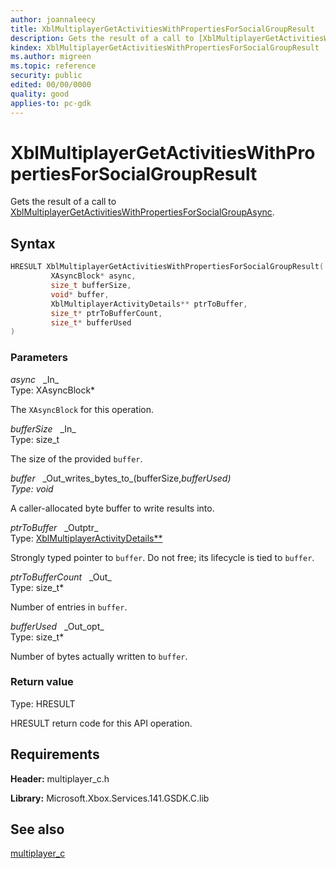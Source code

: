```yaml
---
author: joannaleecy
title: XblMultiplayerGetActivitiesWithPropertiesForSocialGroupResult
description: Gets the result of a call to [XblMultiplayerGetActivitiesWithPropertiesForSocialGroupAsync](xblmultiplayergetactivitieswithpropertiesforsocialgroupasync.md).
kindex: XblMultiplayerGetActivitiesWithPropertiesForSocialGroupResult
ms.author: migreen
ms.topic: reference
security: public
edited: 00/00/0000
quality: good
applies-to: pc-gdk
---
```


# XblMultiplayerGetActivitiesWithPropertiesForSocialGroupResult  

Gets the result of a call to [XblMultiplayerGetActivitiesWithPropertiesForSocialGroupAsync](xblmultiplayergetactivitieswithpropertiesforsocialgroupasync.md).  

## Syntax  
  
```cpp
HRESULT XblMultiplayerGetActivitiesWithPropertiesForSocialGroupResult(  
         XAsyncBlock* async,  
         size_t bufferSize,  
         void* buffer,  
         XblMultiplayerActivityDetails** ptrToBuffer,  
         size_t* ptrToBufferCount,  
         size_t* bufferUsed  
)  
```  
  
### Parameters  
  
*async* &nbsp;&nbsp;\_In\_  
Type: XAsyncBlock*  
  
The `XAsyncBlock` for this operation.  
  
*bufferSize* &nbsp;&nbsp;\_In\_  
Type: size_t  
  
The size of the provided `buffer`.  
  
*buffer* &nbsp;&nbsp;\_Out\_writes\_bytes\_to\_(bufferSize,*bufferUsed)  
Type: void*  
  
A caller-allocated byte buffer to write results into.  
  
*ptrToBuffer* &nbsp;&nbsp;\_Outptr\_  
Type: [XblMultiplayerActivityDetails**](../structs/xblmultiplayeractivitydetails.md)  
  
Strongly typed pointer to `buffer`. Do not free; its lifecycle is tied to `buffer`.  
  
*ptrToBufferCount* &nbsp;&nbsp;\_Out\_  
Type: size_t*  
  
Number of entries in `buffer`.  
  
*bufferUsed* &nbsp;&nbsp;\_Out\_opt\_  
Type: size_t*  
  
Number of bytes actually written to `buffer`.  
  
  
### Return value  
Type: HRESULT
  
HRESULT return code for this API operation.
  
## Requirements  
  
**Header:** multiplayer_c.h
  
**Library:** Microsoft.Xbox.Services.141.GSDK.C.lib
  
## See also  
[multiplayer_c](../multiplayer_c_members.md)  
  
  